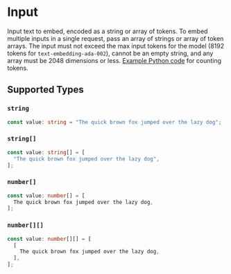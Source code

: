 # Input

Input text to embed, encoded as a string or array of tokens. To embed multiple inputs in a single request, pass an array of strings or array of token arrays. The input must not exceed the max input tokens for the model (8192 tokens for `text-embedding-ada-002`), cannot be an empty string, and any array must be 2048 dimensions or less. [Example Python code](https://cookbook.openai.com/examples/how_to_count_tokens_with_tiktoken) for counting tokens.



## Supported Types

### `string`

```typescript
const value: string = "The quick brown fox jumped over the lazy dog";
```

### `string[]`

```typescript
const value: string[] = [
  "The quick brown fox jumped over the lazy dog",
];
```

### `number[]`

```typescript
const value: number[] = [
  The quick brown fox jumped over the lazy dog,
];
```

### `number[][]`

```typescript
const value: number[][] = [
  [
    The quick brown fox jumped over the lazy dog,
  ],
];
```

